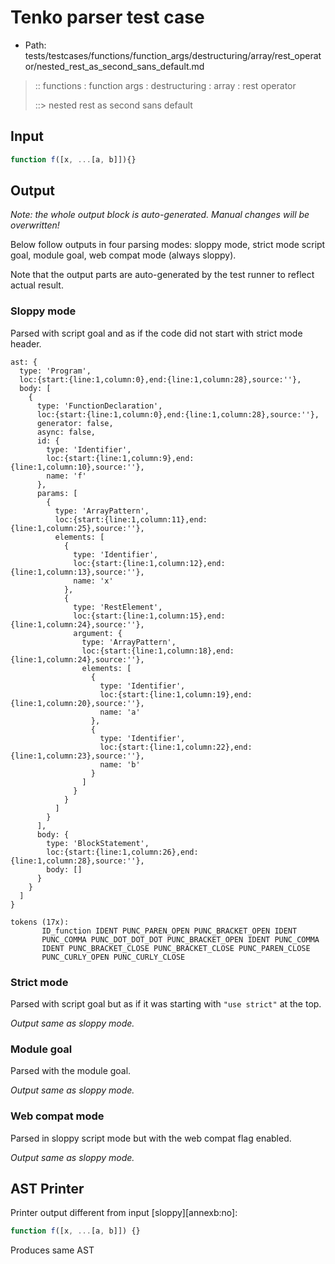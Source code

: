 # Tenko parser test case

- Path: tests/testcases/functions/function_args/destructuring/array/rest_operator/nested_rest_as_second_sans_default.md

> :: functions : function args : destructuring : array : rest operator
>
> ::> nested rest as second sans default

## Input

`````js
function f([x, ...[a, b]]){}
`````

## Output

_Note: the whole output block is auto-generated. Manual changes will be overwritten!_

Below follow outputs in four parsing modes: sloppy mode, strict mode script goal, module goal, web compat mode (always sloppy).

Note that the output parts are auto-generated by the test runner to reflect actual result.

### Sloppy mode

Parsed with script goal and as if the code did not start with strict mode header.

`````
ast: {
  type: 'Program',
  loc:{start:{line:1,column:0},end:{line:1,column:28},source:''},
  body: [
    {
      type: 'FunctionDeclaration',
      loc:{start:{line:1,column:0},end:{line:1,column:28},source:''},
      generator: false,
      async: false,
      id: {
        type: 'Identifier',
        loc:{start:{line:1,column:9},end:{line:1,column:10},source:''},
        name: 'f'
      },
      params: [
        {
          type: 'ArrayPattern',
          loc:{start:{line:1,column:11},end:{line:1,column:25},source:''},
          elements: [
            {
              type: 'Identifier',
              loc:{start:{line:1,column:12},end:{line:1,column:13},source:''},
              name: 'x'
            },
            {
              type: 'RestElement',
              loc:{start:{line:1,column:15},end:{line:1,column:24},source:''},
              argument: {
                type: 'ArrayPattern',
                loc:{start:{line:1,column:18},end:{line:1,column:24},source:''},
                elements: [
                  {
                    type: 'Identifier',
                    loc:{start:{line:1,column:19},end:{line:1,column:20},source:''},
                    name: 'a'
                  },
                  {
                    type: 'Identifier',
                    loc:{start:{line:1,column:22},end:{line:1,column:23},source:''},
                    name: 'b'
                  }
                ]
              }
            }
          ]
        }
      ],
      body: {
        type: 'BlockStatement',
        loc:{start:{line:1,column:26},end:{line:1,column:28},source:''},
        body: []
      }
    }
  ]
}

tokens (17x):
       ID_function IDENT PUNC_PAREN_OPEN PUNC_BRACKET_OPEN IDENT
       PUNC_COMMA PUNC_DOT_DOT_DOT PUNC_BRACKET_OPEN IDENT PUNC_COMMA
       IDENT PUNC_BRACKET_CLOSE PUNC_BRACKET_CLOSE PUNC_PAREN_CLOSE
       PUNC_CURLY_OPEN PUNC_CURLY_CLOSE
`````

### Strict mode

Parsed with script goal but as if it was starting with `"use strict"` at the top.

_Output same as sloppy mode._

### Module goal

Parsed with the module goal.

_Output same as sloppy mode._

### Web compat mode

Parsed in sloppy script mode but with the web compat flag enabled.

_Output same as sloppy mode._

## AST Printer

Printer output different from input [sloppy][annexb:no]:

````js
function f([x, ...[a, b]]) {}
````

Produces same AST
